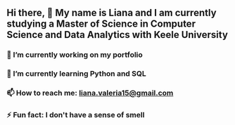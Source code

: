 ## Hi there, 👋 My name is Liana and I am currently studying a Master of Science in Computer Science and Data Analytics with Keele University

### 🔭 I’m currently working on my portfolio
### 🌱 I’m currently learning Python and SQL
### 📫 How to reach me: liana.valeria15@gmail.com
### ⚡ Fun fact: I don't have a sense of smell

